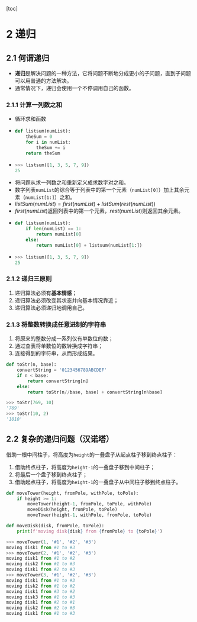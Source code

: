 [toc]

# 2 递归

## 2.1 何谓递归

- **递归**是解决问题的一种方法，它将问题不断地分成更小的子问题，直到子问题可以用普通的方法解决。
- 通常情况下，递归会使用一个不停调用自己的函数。

### 2.1.1 计算一列数之和
- 循环求和函数
- ```python
  def listsum(numList):
      theSum = 0
      for i in numList:
          theSum += i
      return theSum
  ```
- ```python
  >>> listsum([1, 3, 5, 7, 9])
  25
  ```
- 将问题从求一列数之和重新定义成求数字对之和。
- 数字列表`numList`的综合等于列表中的第一个元素（`numList[0]`）加上其余元素（`numList[1:]`）之和。
- $listSum(numList) = first(numList) + listSum(rest(numList))$
- $first(numList)$返回列表中的第一个元素，$rest(numList)$则返回其余元素。
- ```python
  def listsum(numList):
      if len(numList) == 1:
          return numList[0]
      else:
          return numList[0] + listsum(numList[1:])
  ```
- ```python
  >>> listsum([1, 3, 5, 7, 9])
  25
  ```

### 2.1.2 递归三原则
1. 递归算法必须有**基本情感**；
2. 递归算法必须改变其状态并向基本情况靠近；
3. 递归算法必须递归地调用自己。

### 2.1.3 将整数转换成任意进制的字符串
1. 将原来的整数分成一系列仅有单数位的数；
2. 通过查表将单数位的数转换成字符串；
3. 连接得到的字符串，从而形成结果。
```python
def toStr(n, base):
    convertString = '0123456789ABCDEF'
    if n < base:
        return convertString[n]
    else:
        return toStr(n//base, base) + convertString[n%base]
```
```python
>>> toStr(769, 10)
'769'
>>> toStr(10, 2)
'1010'
```

## 2.2 复杂的递归问题（汉诺塔）
借助一根中间柱子，将高度为`height`的一叠盘子从起点柱子移到终点柱子：
1. 借助终点柱子，将高度为`height-1`的一叠盘子移到中间柱子；
2. 将最后一个盘子移到终点柱子；
3. 借助起点柱子，将高度为`height-1`的一叠盘子从中间柱子移到终点柱子。
```python
def moveTower(height, fromPole, withPole, toPole):
    if height >= 1:
        moveTower(height-1, fromPole, toPole, withPole)
        moveDisk(height, fromPole, toPole)
        moveTower(height-1, withPole, fromPole, toPole)

def moveDisk(disk, fromPole, toPole):
    print(f'moving disk{disk} from {fromPole} to {toPole}')
```
```python
>>> moveTower(1, '#1', '#2', '#3')
moving disk1 from #1 to #3
>>> moveTower(2, '#1', '#2', '#3')
moving disk1 from #1 to #2
moving disk2 from #1 to #3
moving disk1 from #2 to #3
>>> moveTower(3, '#1', '#2', '#3')
moving disk1 from #1 to #3
moving disk2 from #1 to #2
moving disk1 from #3 to #2
moving disk3 from #1 to #3
moving disk1 from #2 to #1
moving disk2 from #2 to #3
moving disk1 from #1 to #3
```